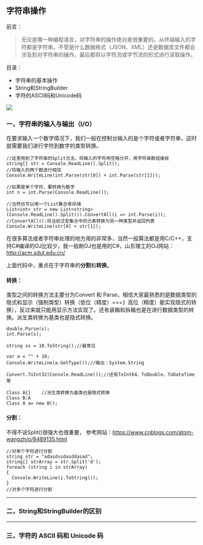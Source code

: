 ## 字符串操作  
前言：  
> 无论是哪一种编程语言，对字符串的操作绝对是很重要的。从终端输入的字符都是字符串。不管是什么数据格式（JSON、XML）还是数据库文件都会涉及到对字符串的操作。最后都将以字符流或字节流的形式进行读取操作。

目录：
- 字符串的基本操作
- String和StringBuilder
- 字符的ASCII码和Unicode码

![](https://raw.githubusercontent.com/ckjbug/xiaokui/master/split.png)

### 一，字符串的输入与输出（I/O）

在要求输入一个数字情况下，我们一般在控制台输入的是个字符或者字符串，这时就需要我们进行字符到数字的类型转换。

```
//这里用到了字符串的Split方法，将输入的字符用空格分开，用字符串数组接收
string[] str = Console.ReadLine().Split();
//将输入的两个数进行相加
Console.WriteLine(int.Parse(str[0]) + int.Parse(str[1]));

//如果是单个字符，要转换为数字
int n = int.Parse(Console.ReadLine());

//当然也可以用一个List集合来存储 
List<int> str = new List<string>(Console.ReadLine().Split()).ConvertAll(i => int.Parse(i)); //ConvertAll():将当前泛型集合中的元素转换为另一种类型并返回列表
Console.WriteLine(str[0] + str[1]);
```
在很多算法或者字符串处理的地方用的非常多，当然一般算法都是用C/C++，支持C#编译的OJ比较少，我一般刷OJ也是用的C#，山东理工的OJ网站：http://acm.sdut.edu.cn/

上面代码中，重点在于字符串的**分割**和**转换**。

#### **转换**：  
类型之间的转换方法主要分为Convert 和 Parse，相信大家最熟悉的是数据类型的隐式和显示（强制类型）转换（低位（精度）===》高位（精度）能实现隐式的转换），反过来就只能用显示方法实现了。还有装箱和拆箱也是在进行数据类型的转换。派生类转换为基类也是隐式转换。

```
double.Parse(s);
int.Parse(s);

string ss = 10.ToString();//最常见

var a = "" + 10;
Console.WriteLine(a.GetType());//输出：System.String

Convert.ToInt32(Console.ReadLine());//还有ToInt64、ToDouble、ToDataTime等

Class A{}    //派生类转换为基类也是隐式转换
Class B:A
Class A a= new B();  
```
#### **分割**：  
不得不说Split()很强大也很重要，
参考网站：https://www.cnblogs.com/atom-wangzh/p/8489135.html

```
//对单个字符进行分割
string str = "adasdssdasddasad";
string[] strArray = str.Split('d');
foreach (string i in strArray)
{
  Console.WriteLine(i.ToString());
}
//对多个字符进行分割

```

-------------

### 二，String和StringBuilder的区别



------------


### 三，字符的 ASCII 码和 Unicode 码




